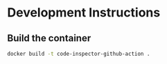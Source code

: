 # Development Instructions


## Build the container

```bash
docker build -t code-inspector-github-action .
```